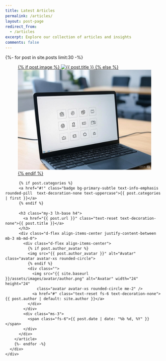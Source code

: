 ```yaml
---
title: Latest Articles
permalink: /articles/
layout: post-page
redirect_from:
  - /articles
excerpt: Explore our collection of articles and insights
comments: false
---
```

<section>
    <!-- Blog Cards -->
    <div class="container-fluid">
      <div class="row pb-4 pb-lg-0 me-lg-0">
        {%- for post in site.posts limit:30 -%}
        <article class="col-lg-4 mb-5" data-cue="slideInUp" data-delay="250">
          <figure class="mb-4 zoom-img">
            <a href="{{ post.url }}" class="text-decoration-none d-flex align-items-center" style="min-height: 300px;">
              {% if post.image %}
              <img src="{{ post.image }}" alt="{{ post.title }}" class="img-fluid rounded-3">
              {% else %}
              <img src="/assets/images/posts/default-post.jpg" alt="{{ post.title }}" class="img-fluid rounded-3">
              {% endif %}
            </a>
          </figure>

          {% if post.categories %}
          <a href="#!" class="badge bg-primary-subtle text-info-emphasis rounded-pill  text-decoration-none text-uppercase">{{ post.categories | first }}</a>
          {% endif %}
          
          <h3 class="my-3 lh-base h4">
            <a href="{{ post.url }}" class="text-reset text-decoration-none">{{ post.title }}</a>
          </h3>
          <div class="d-flex align-items-center justify-content-between mb-3 mb-md-0">
            <div class="d-flex align-items-center">
              {% if post.author_avatar %}
              <img src="{{ post.author_avatar }}" alt="Avatar" class="avatar avatar-xs rounded-circle">
              {% endif %}
              <div class="">
                <img src="{{ site.baseurl }}/assets/images/avatar/author.png" alt="Avatar" width="24" height="24"
                  class="avatar avatar-xs rounded-circle me-2" />
                <a href="#" class="text-reset fs-6 text-decoration-none">{{ post.author | default: site.author }}</a>
              </div>
            </div>
            <div class="ms-3">
              <span class="fs-6">{{ post.date | date: "%b %d, %Y" }}</span>
            </div>
          </div>
        </article>
        {%- endfor -%}
      </div>
    </div>
</section>
